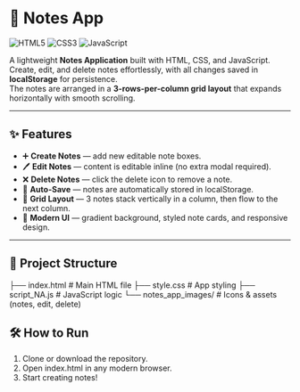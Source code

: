 # 📝 Notes App

![HTML5](https://img.shields.io/badge/HTML5-E34F26?style=for-the-badge&logo=html5&logoColor=white)
![CSS3](https://img.shields.io/badge/CSS3-1572B6?style=for-the-badge&logo=css3&logoColor=white)
![JavaScript](https://img.shields.io/badge/JavaScript-ES6%2B-F7DF1E?style=for-the-badge&logo=javascript&logoColor=black)

A lightweight **Notes Application** built with HTML, CSS, and JavaScript.  
Create, edit, and delete notes effortlessly, with all changes saved in **localStorage** for persistence.  
The notes are arranged in a **3-rows-per-column grid layout** that expands horizontally with smooth scrolling.

---

## ✨ Features

- ➕ **Create Notes** — add new editable note boxes.
- 🖊️ **Edit Notes** — content is editable inline (no extra modal required).
- ❌ **Delete Notes** — click the delete icon to remove a note.
- 💾 **Auto-Save** — notes are automatically stored in localStorage.
- 📐 **Grid Layout** — 3 notes stack vertically in a column, then flow to the next column.
- 🎨 **Modern UI** — gradient background, styled note cards, and responsive design.

---

## 📂 Project Structure
├── index.html # Main HTML file
├── style.css # App styling
├── script_NA.js # JavaScript logic
└── notes_app_images/ # Icons & assets (notes, edit, delete)

## 🛠️ How to Run
1. Clone or download the repository.
2. Open index.html in any modern browser.
3. Start creating notes!
